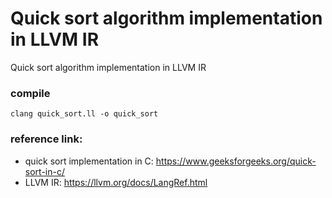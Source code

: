 # Quick sort algorithm implementation in LLVM IR
Quick sort algorithm implementation in LLVM IR

### compile
```
clang quick_sort.ll -o quick_sort
```

### reference link:
- quick sort implementation in C: https://www.geeksforgeeks.org/quick-sort-in-c/
- LLVM IR: https://llvm.org/docs/LangRef.html
